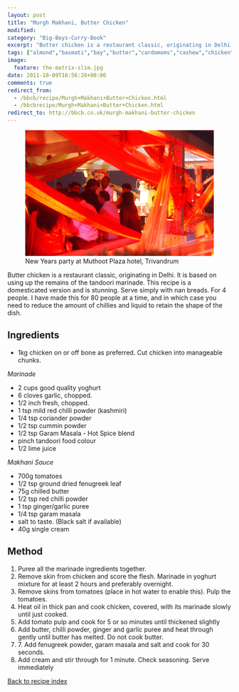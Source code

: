 ```yaml
---
layout: post
title: "Murgh Makhani, Butter Chicken"
modified:
category: "Big-Boys-Curry-Book"
excerpt: "Butter chicken is a restaurant classic, originating in Delhi. It is based on using up"
tags: ["almond","basmati","bay","butter","cardomoms","cashew","chicken","cinnamon","cloves","cumin","ghee","lamb","mace","nuts","pepper","rice","saffron","turmeric"]
image:
  feature: the-matrix-slim.jpg
date: 2011-10-09T16:56:28+00:00
comments: true
redirect_from: 
  - /bbcb/recipe/Murgh+Makhani+Butter+Chicken.html
  - /bbcbrecipe/Murgh+Makhani+Butter+Chicken.html
redirect_to: http://bbcb.co.uk/murgh-makhani-butter-chicken
---
```


<figure>
	<a href="/images/bbcb/pict2531.jpg" alt="Muthoot Plaza, Trivandrum, New Year" title="Muthoot Plaza, Trivandrum, New Year &#169; Ashley Kitson 12/09/2011"><img src="/images/bbcb/pict2531.jpg"/></a>
	<figcaption>New Years party at Muthoot Plaza hotel, Trivandrum</figcaption>
</figure>

Butter chicken is a restaurant classic, originating in Delhi. It is based on using up the remains of the tandoori marinade. This recipe is a domesticated version and is stunning. Serve simply with nan breads. For 4 people.  I have made this for 80 people at a time, and in which case you need to reduce the amount of chillies and liquid to retain the shape of the dish.
        
## Ingredients
        
<ul><li>1kg chicken on or off bone as preferred. Cut chicken into manageable chunks.</li></ul><p><em>Marinade</em></p>  <ul><li>2 cups good quality yoghurt</li><li>6 cloves garlic, chopped.</li><li>1/2 inch fresh, chopped.</li><li>1 tsp mild red chilli powder (kashmiri)</li><li>1/4 tsp coriander powder</li><li>1/2 tsp cummin powder</li><li>1/2 tsp Garam Masala - Hot Spice blend</li><li>pinch tandoori food colour</li><li>1/2 lime juice</li></ul><p><em>Makhani Sauce</em></p><ul><li>700g tomatoes</li><li>1/2 tsp ground dried fenugreek leaf</li><li>75g chilled butter</li><li>1/2 tsp red chilli powder</li><li>1 tsp ginger/garlic puree</li><li>1/4 tsp garam masala</li><li>salt to taste. (Black salt if available)</li><li>40g single cream</li></ul>
        
## Method

<ol><li>Puree all the marinade ingredients together.</li><li>Remove skin from chicken and score the flesh. Marinade in yoghurt mixture for at least 2 hours and preferably overnight.</li><li>Remove skins from tomatoes (place in hot water to enable this). Pulp the tomatoes.</li><li>Heat oil in thick pan and cook chicken, covered, with its marinade slowly until just cooked.</li><li>Add tomato pulp and cook for 5 or so minutes until thickened slightly</li><li>Add butter, chilli powder, ginger and garlic puree and heat through gently until butter has melted. Do not cook butter. </li><li>7. Add fenugreek powder, garam masala and salt and cook for 30 seconds.</li><li>Add cream and stir through for 1 minute. Check seasoning. Serve immediately</li></ol>   

<a href="/bbcb">Back to recipe index</a>      